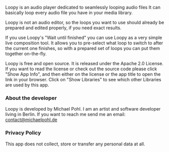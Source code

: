 Loopy is an audio player dedicated to seamlessly looping audio files
It can basically loop every audio file you have in your media library.

Loopy is not an audio editor, so the loops you want to use should already be prepared and edited properly, if you need exact results.

If you use Loopy's "Wait until finished" you can use Loopy as a very simple live composition tool. It allows you to pre-select what loop to switch to after the current one finishes, so with a prepared set of loops you can put them together on-the-fly.

Loopy is free and open source. It is released under the Apache 2.0 License. 
If you want to read the license or check out the source code please click "Show App Info", and then either on the license or the app title to open the link in your browser. Click on "Show Libraries" to see which other Libraries are used by this app.

### About the developer

Loopy is developed by Michael Pohl. I am an artist and software developer living in Berlin. If you want to reach me send me an email: contact@michaelpohl.de

### Privacy Policy

This app does not collect, store or transfer any personal data at all.
